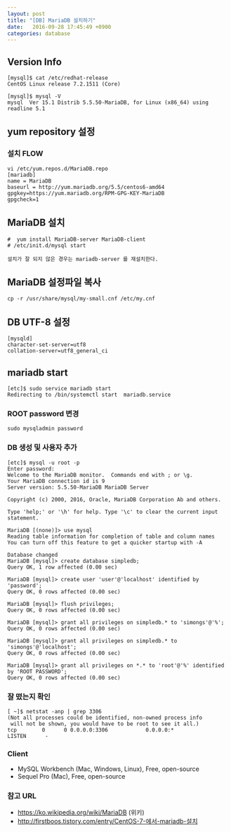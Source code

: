 ```yaml
---
layout: post
title: "[DB] MariaDB 설치하기"
date:   2016-09-28 17:45:49 +0900
categories: database 
---
```


## Version Info
~~~
[mysql]$ cat /etc/redhat-release
CentOS Linux release 7.2.1511 (Core)

[mysql]$ mysql -V
mysql  Ver 15.1 Distrib 5.5.50-MariaDB, for Linux (x86_64) using readline 5.1
~~~

## yum repository 설정

### 설치 FLOW
~~~
vi /etc/yum.repos.d/MariaDB.repo
[mariadb]
name = MariaDB
baseurl = http://yum.mariadb.org/5.5/centos6-amd64
gpgkey=https://yum.mariadb.org/RPM-GPG-KEY-MariaDB
gpgcheck=1
~~~

## MariaDB 설치
~~~
#  yum install MariaDB-server MariaDB-client
# /etc/init.d/mysql start

설치가 잘 되지 않은 경우는 mariadb-server 를 재설치한다.
~~~

## MariaDB 설정파일 복사
~~~
cp -r /usr/share/mysql/my-small.cnf /etc/my.cnf
~~~

## DB UTF-8 설정
~~~
[mysqld]
character-set-server=utf8
collation-server=utf8_general_ci
~~~

## mariadb start
~~~
[etc]$ sudo service mariadb start
Redirecting to /bin/systemctl start  mariadb.service
~~~

### ROOT password 변경
~~~
sudo mysqladmin password
~~~

### DB 생성 및 사용자 추가
~~~
[etc]$ mysql -u root -p
Enter password:
Welcome to the MariaDB monitor.  Commands end with ; or \g.
Your MariaDB connection id is 9
Server version: 5.5.50-MariaDB MariaDB Server

Copyright (c) 2000, 2016, Oracle, MariaDB Corporation Ab and others.

Type 'help;' or '\h' for help. Type '\c' to clear the current input statement.

MariaDB [(none)]> use mysql
Reading table information for completion of table and column names
You can turn off this feature to get a quicker startup with -A

Database changed
MariaDB [mysql]> create database simpledb;
Query OK, 1 row affected (0.00 sec)

MariaDB [mysql]> create user 'user'@'localhost' identified by 'password';
Query OK, 0 rows affected (0.00 sec)

MariaDB [mysql]> flush privileges;
Query OK, 0 rows affected (0.00 sec)

MariaDB [mysql]> grant all privileges on simpledb.* to 'simongs'@'%';
Query OK, 0 rows affected (0.00 sec)

MariaDB [mysql]> grant all privileges on simpledb.* to 'simongs'@'localhost';
Query OK, 0 rows affected (0.00 sec)

MariaDB [mysql]> grant all privileges on *.* to 'root'@'%' identified by 'ROOT PASSWORD';
Query OK, 0 rows affected (0.00 sec)
~~~

### 잘 떴는지 확인
~~~
[ ~]$ netstat -anp | grep 3306
(Not all processes could be identified, non-owned process info
 will not be shown, you would have to be root to see it all.)
tcp        0      0 0.0.0.0:3306            0.0.0.0:*               LISTEN      -
~~~

### Client

- MySQL Workbench (Mac, Windows, Linux), Free, open-source
- Sequel Pro (Mac), Free, open-source

### 참고 URL

- https://ko.wikipedia.org/wiki/MariaDB (위키)
- http://firstboos.tistory.com/entry/CentOS-7-에서-mariadb-설치
